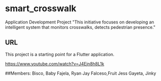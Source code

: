 # smart_crosswalk
Application Development Project 
"This initiative focuses on developing an intelligent system that monitors crosswalks, detects pedestrian presence."

## URL

This project is a starting point for a Flutter application.


https://www.youtube.com/watch?v=J4Ejn8h8L1k


##Members:
Bisco, Baby 
Fajela, Ryan Jay
Falceso,Fruit Jess
Gayeta, Jinky
